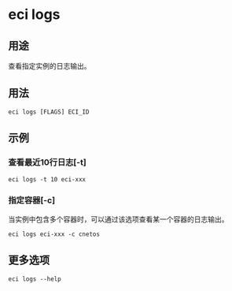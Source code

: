 # eci logs

## 用途
查看指定实例的日志输出。

## 用法
```
eci logs [FLAGS] ECI_ID
```

## 示例
### 查看最近10行日志[-t]
```
eci logs -t 10 eci-xxx
```

### 指定容器[-c]
当实例中包含多个容器时，可以通过该选项查看某一个容器的日志输出。
```
eci logs eci-xxx -c cnetos
```

## 更多选项
```
eci logs --help
```

